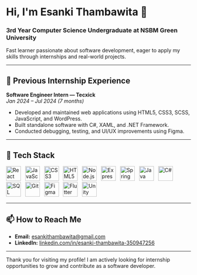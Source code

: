 # Hi, I'm Esanki Thambawita 👋

### 3rd Year Computer Science Undergraduate at NSBM Green University  
Fast learner passionate about software development, eager to apply my skills through internships and real-world projects.

---

## 🔭 Previous Internship Experience

**Software Engineer Intern — Tecxick**  
*Jan 2024 – Jul 2024 (7 months)*

- Developed and maintained web applications using HTML5, CSS3, SCSS, JavaScript, and WordPress.  
- Built standalone software with C#, XAML, and .NET Framework.  
- Conducted debugging, testing, and UI/UX improvements using Figma.

---

## 🔧 Tech Stack

<p>
  <img alt="React" src="https://cdn.jsdelivr.net/gh/devicons/devicon/icons/react/react-original.svg" width="40" height="40"/> &nbsp;
  <img alt="JavaScript" src="https://cdn.jsdelivr.net/gh/devicons/devicon/icons/javascript/javascript-original.svg" width="40" height="40"/> &nbsp;
  <img alt="CSS3" src="https://cdn.jsdelivr.net/gh/devicons/devicon/icons/css3/css3-original.svg" width="40" height="40"/> &nbsp;
  <img alt="HTML5" src="https://cdn.jsdelivr.net/gh/devicons/devicon/icons/html5/html5-original.svg" width="40" height="40"/> &nbsp;
  <img alt="Node.js" src="https://cdn.jsdelivr.net/gh/devicons/devicon/icons/nodejs/nodejs-original.svg" width="40" height="40"/> &nbsp;
  <img alt="Express" src="https://cdn.jsdelivr.net/gh/devicons/devicon/icons/express/express-original.svg" width="40" height="40"/> &nbsp;
  <img alt="Spring" src="https://cdn.jsdelivr.net/gh/devicons/devicon/icons/spring/spring-original.svg" width="40" height="40"/> &nbsp;
  <img alt="Java" src="https://cdn.jsdelivr.net/gh/devicons/devicon/icons/java/java-original.svg" width="40" height="40"/> &nbsp;
  <img alt="C#" src="https://cdn.jsdelivr.net/gh/devicons/devicon/icons/csharp/csharp-original.svg" width="40" height="40"/> &nbsp;
  <img alt="SQL" src="https://cdn.jsdelivr.net/gh/devicons/devicon/icons/mysql/mysql-original.svg" width="40" height="40"/> &nbsp;
  <img alt="Git" src="https://cdn.jsdelivr.net/gh/devicons/devicon/icons/git/git-original.svg" width="40" height="40"/> &nbsp;
  <img alt="Figma" src="https://cdn.jsdelivr.net/gh/devicons/devicon/icons/figma/figma-original.svg" width="40" height="40"/> &nbsp;
  <img alt="Flutter" src="https://cdn.jsdelivr.net/gh/devicons/devicon/icons/flutter/flutter-original.svg" width="40" height="40"/> &nbsp;
  <img alt="Unity" src="https://cdn.jsdelivr.net/gh/devicons/devicon/icons/unity/unity-original.svg" width="40" height="40"/>
</p>

---

## 📫 How to Reach Me

- **Email:** [esankithambawita@gmail.com](mailto:esankithambawita@gmail.com)  
- **LinkedIn:** [linkedin.com/in/esanki-thambawita-350947256](https://www.linkedin.com/in/esanki-thambawita-350947256/)

---

Thank you for visiting my profile! I am actively looking for internship opportunities to grow and contribute as a software developer.
